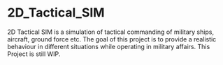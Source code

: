 # 2D_Tactical_SIM
2D Tactical SIM is a simulation of tactical commanding of military ships, aircraft, ground force etc. The goal of this project is to provide a realistic behaviour in different situations while operating in military affairs. This Project is still WIP.
